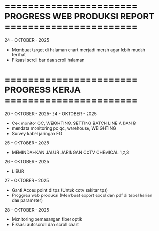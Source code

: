  # ======================= PROGRESS WEB PRODUKSI REPORT =======================
24 - OKTOBER - 2025
- Membuat target di halaman chart menjadi merah agar lebih mudah terlihat
- Fiksasi scroll bar dan scroll halaman

# ======================= PROGRESS KERJA =======================
20 - OKTOBER - 2025- 24 - OKTOBER - 2025
- Cek monitor QC, WEIGHTING, SETTING BATCH LINE A DAN B
- mendata monitoring pc qc, warehouse, WEIGHTING
- Survey kabel jaringan FO

25 - OKTOBER - 2025
- MEMINDAHKAN JALUR JARINGAN CCTV CHEMICAL 1,2,3 

26 - OKTOBER - 2025
- LIBUR

27 - OKTOBER - 2025
- Ganti Acces point di tps (Untuk cctv sekitar tps)
- Proggres web produksi (Membuat export excel dan pdf di tabel harian dan parameter)

28 - OKTOBER - 2025
- Monitoring pemasangan fiber optik
- Fiksasi autoscroll dan scroll chart